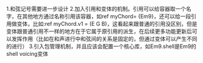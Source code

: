 1.和弦记号需要进一步设计
2.加入引用和变体的机制。引用可以给容器取一个名字，在其他地方通过名称引用该容器，如ref myChord= {Em9}，还可以给一段引用做变体，比如:ref myChord.v1 = (E G B)，这看起来跟普通的引用没区别，但是变体跟普通引用不一样的地方在于它属于原引用的派生，在后续更多功能更新后可以发挥作用（比如在和声进行中和弦间的关系是固定的，但通过变体可以产生不同的进行）
3.引入包管理机制，并且应该会配置一个核心库，如Em9.shell是Em9的shell voicing变体

